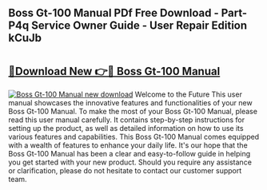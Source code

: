 ## Boss Gt-100 Manual PDf Free Download - Part-P4q Service Owner Guide - User Repair Edition kCuJb

# <h2><a href="http://bc16773.oget.top/?id=Boss+Gt-100+Manual">🔗Download New 👉🔴 Boss Gt-100 Manual</a></h2>

[![Boss Gt-100 Manual new download](https://i.imgur.com/5g1atiW.png)](http://bc16773.oget.top/?id=Boss+Gt-100+Manual)
Welcome to the Future This user manual showcases the innovative features and functionalities of your new Boss Gt-100 Manual. To make the most of your Boss Gt-100 Manual, please read this user manual carefully. It contains step-by-step instructions for setting up the product, as well as detailed information on how to use its various features and capabilities. This Boss Gt-100 Manual comes equipped with a wealth of features to enhance your daily life. It's our hope that the Boss Gt-100 Manual has been a clear and easy-to-follow guide in helping you get started with your new product. Should you require any assistance or clarification, please do not hesitate to contact our customer support team.
